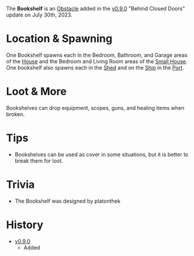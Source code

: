 The **Bookshelf** is an [Obstacle](/obstacles) added in the [v0.9.0](https://github.com/HasangerGames/suroi/releases/tag/v0.9.0) "Behind Closed Doors" update on July 30th, 2023.

# Location & Spawning

One Bookshelf spawns each in the Bedroom, Bathroom, and Garage areas of the [House](/buildings/house) and the Bedroom and Living Room areas of the [Small House](/buildings/small_house). One bookshelf also spawns each in the [Shed](/buildings/port_shed) and on the [Ship](/buildings/ship) in the [Port](/buildings/port).

# Loot & More

Bookshelves can drop equipment, scopes, guns, and healing items when broken.

# Tips

- Bookshelves can be used as cover in some situations, but it is better to break them for loot.

# Trivia

- The Bookshelf was designed by platonthek

# History

- [v0.9.0](https://github.com/HasangerGames/suroi/releases/tag/v0.9.0)
  - Added
